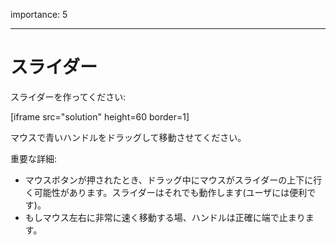 importance: 5

---

# スライダー

スライダーを作ってください:

[iframe src="solution" height=60 border=1]

マウスで青いハンドルをドラッグして移動させてください。

重要な詳細:

- マウスボタンが押されたとき、ドラッグ中にマウスがスライダーの上下に行く可能性があります。スライダーはそれでも動作します(ユーザには便利です)。
- もしマウス左右に非常に速く移動する場、ハンドルは正確に端で止まります。
